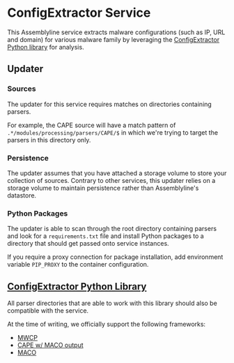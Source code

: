 # ConfigExtractor Service

This Assemblyline service extracts malware configurations (such as IP, URL and domain) for various malware family by leveraging the [ConfigExtractor Python library](https://github.com/CybercentreCanada/configextractor-py) for analysis.

## Updater

### Sources

The updater for this service requires matches on directories containing parsers.

For example, the CAPE source will have a match pattern of `.*/modules/processing/parsers/CAPE/$` in which we're trying to target the parsers in this directory only.

### Persistence

The updater assumes that you have attached a storage volume to store your collection of sources. Contrary to other services, this updater relies on a storage volume to maintain persistence rather than Assemblyline's datastore.

### Python Packages

The updater is able to scan through the root directory containing parsers and look for a `requirements.txt` file and install Python packages to a directory that should get passed onto service instances.

If you require a proxy connection for package installation, add environment variable `PIP_PROXY` to the container configuration.

## [ConfigExtractor Python Library](https://github.com/CybercentreCanada/configextractor-py)

All parser directories that are able to work with this library should also be compatible with the service.

At the time of writing, we officially support the following frameworks:

- [MWCP](https://github.com/dod-cyber-crime-center/DC3-MWCP)
- [CAPE w/ MACO output](https://github.com/kevoreilly/CAPEv2)
- [MACO](https://github.com/CybercentreCanada/Maco)
